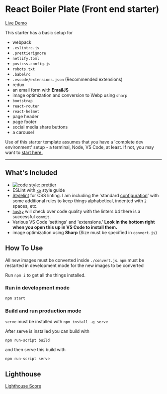 # React Boiler Plate (Front end starter)

[Live Demo](https://react-boiler-plate.netlify.app/)

This starter has a basic setup for

- webpack
- `.eslintrc.js`
- `.prettierignore`
- `netlify.toml`
- `postcss.config.js`
- `robots.txt`
- `.babelrc`
- `.vscode/extensions.json` (Recommended extensions)
- redux
- an email form with **EmailJS**
- image optimization and conversion to Webp using `sharp`
- `bootstrap`
- `react-router`
- `react-helmet`
- page header
- page footer
- social media share buttons
- a carousel

Use of this starter template assumes that you have a 'complete dev environment' setup - a terminal, Node, VS Code, at least. If not, you may want to [start here.](https://www.notion.so/codefinity/Setting-up-a-Local-Dev-Environment-for-JS-02a4e9f4a30043d3a8e7d109be3448f4)

---

## What's Included

- [![code style: prettier](https://img.shields.io/badge/code_style-prettier-ff69b4.svg?style=flat-square)](https://github.com/prettier/prettier)
- ESLint with [`xo`](https://github.com/xojs/xo) style guide
- [Stylelint](https://stylelint.io/) for CSS linting. I am including the 'standard [configuration](https://stylelint.io/user-guide/configure)' with some additional rules to keep things alphabetical, indented with `2` spaces, etc.
- [`husky`](https://www.npmjs.com/package/husky) will check over code quality with the linters b4 there is a successful `commit`.
- Various VS Code 'settings' and 'extensions.' **Look in the bottom right when you open this up in VS Code to install them.**
- image optimization using **Sharp** (Size must be specified in `convert.js`)

## How To Use

All new images must be converted inside `./convert.js`. 
`npm` must be restarted in development mode for the new images to be converted

Run `npm i` to get all the things installed.

### Run in development mode
`npm start`
### Build and run production mode
`serve` must be installed with `npm install -g serve`

After serve is installed you can build with 

`npm run-script build`

and then serve this build with

`npm run-script serve`

## Lighthouse

[Lighthouse Score](https://imgur.com/a/SB0AzMk)
